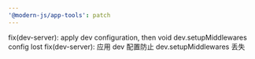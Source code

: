 ```yaml
---
'@modern-js/app-tools': patch
---
```


fix(dev-server): apply dev configuration, then void dev.setupMiddlewares config lost
fix(dev-server): 应用 dev 配置防止 dev.setupMiddlewares 丢失
